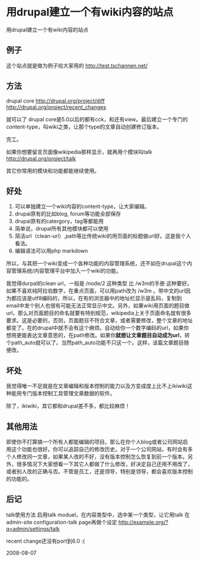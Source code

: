 # 用drupal建立一个有wiki内容的站点


用drupal建立一个有wiki内容的站点
<!--tableofcontents-->

## 例子
这个站点就是做为例子给大家用的
http://test.tschannen.net/

## 方法
drupal core
http://drupal.org/project/diff
http://drupal.org/project/recent_changes

就可以了 drupal core是5.0以后的都有cck，和还有view。最后建立一个专门的content-type，叫wiki之类，让那个type的文章自动创建修订版本。

完工。

如果你想要留言页面像wikipedia那样显示，就再用个模块叫talk
http://drupal.org/project/talk

其它你常用的模块和功能都能继续使用。


## 好处

1. 可以单独建立一个wiki内容的content-type，让大家编辑。
2. drupal原有的比如blog, forum等功能全部保存
3. drupal原有的catergory，tag等都能用
4. 简单说，drupal所有其他模块都可以使用
5. 简洁url（clean-url）,path等比传统wiki的用页面的标题做url好。这是我个人看法。
6. 编辑语法可以用php markdown

所以，与其把一个wiki变成一个各种功能的内容管理系统，还不如在drupal这个内容管理系统/内容管理平台中加入一个wiki的功能。

我觉得durpal的clean url，一般是 /node/2 这种类型 比 /w3m的手册 这种要好。如果不喜欢纯阿拉伯数字，在重点页面，可以用path改为 /w3m 。带中文的url因为都应该是utf8编码的，所以，在有的浏览器中的地址栏显示是乱码，复制到email中发个别人也很有可能无法正常显示中文。另外，如果wiki用页面的题目做url，那么对页面题目的命名就要有特别规范，wikipedia上关于页面命名就有很多要求。这是必要的，否则，页面题目不符合文章，或者需要修改，整个文章的地址都变了。在的drupal中就不会有这个麻烦。自动给你一个数字编码的url，如果你想用更能表达文章意思的，在path修改。如果你**就想让文章题目自动成为url**，转个path_auto就可以了。当然path_auto功能不只这一个。这样，该篇文章题目随便改。

## 坏处

我觉得唯一不足就是在文章编辑和版本控制的能力以及方变成度上比不上ikiwiki这种能用专门版本控制工具管理文章数据的软件。

除了，ikiwiki，其它都和drupal差不多，都比较麻烦！


## 其他用法

即使你不打算搞一个所有人都能编辑的项目。那么在你个人blog或者公司网站启用这个功能也很好。你可以追踪自己的修改历史。对于一个公司网站，有时会有多个人修改同一文章，如果某人改的不好，没有版本控制怎么恢复到前一个版本。另外，很多情况下大家想看一下其它人都做了什么修改，好决定自己还用不用改了，或者别人改的正确与否。不管是员工，还是领导，特别是领导，都会喜欢版本控制的功能的。

## 后记
talk使用方法
启用talk moduel，在内容类型中，选中某一个类型，让它用talk
在admin-site configuration-talk page再做个设定 http://example.org/?q=admin/settings/talk

recent change还没有port到6.0 :(

2008-08-07